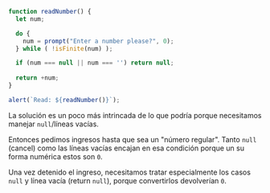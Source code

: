
```js run demo
function readNumber() {
  let num;

  do {
    num = prompt("Enter a number please?", 0);
  } while ( !isFinite(num) );

  if (num === null || num === '') return null;
  
  return +num;
}

alert(`Read: ${readNumber()}`);
```

La solución es un poco más intrincada de lo que podría porque necesitamos manejar `null`/líneas vacías.

Entonces pedimos ingresos hasta que sea un "número regular".  Tanto `null` (cancel) como las líneas vacías encajan en esa condición porque un su forma numérica estos son `0`.

Una vez detenido el ingreso, necesitamos tratar especialmente los casos `null` y línea vacía (return `null`), porque convertirlos devolverían `0`.

